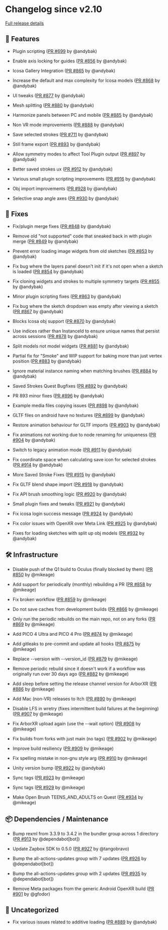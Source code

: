 # Changelog since v2.10

[Full release details](https://github.com/icosa-foundation/open-brush/compare/v2.10...9b14956c577498dd3bf1f10048bbb374b176ae47)

## 🚀 Features

- Plugin scripting ([PR #699](https://github.com/icosa-foundation/open-brush/pull/699) by @andybak)

- Enable axis locking for guides ([PR #856](https://github.com/icosa-foundation/open-brush/pull/856) by @andybak)

- Icosa Gallery Integration ([PR #865](https://github.com/icosa-foundation/open-brush/pull/865) by @andybak)

- Increase the default and max complexity for Icosa models ([PR #868](https://github.com/icosa-foundation/open-brush/pull/868) by @andybak)

- UI tweaks ([PR #877](https://github.com/icosa-foundation/open-brush/pull/877) by @andybak)

- Mesh splitting ([PR #880](https://github.com/icosa-foundation/open-brush/pull/880) by @andybak)

- Harmonize panels between PC and mobile ([PR #885](https://github.com/icosa-foundation/open-brush/pull/885) by @andybak)

- Non VR mode improvements ([PR #888](https://github.com/icosa-foundation/open-brush/pull/888) by @andybak)

- Save selected strokes ([PR #711](https://github.com/icosa-foundation/open-brush/pull/711) by @andybak)

- Still frame export ([PR #893](https://github.com/icosa-foundation/open-brush/pull/893) by @andybak)

- Allow symmetry modes to affect Tool Plugin output ([PR #897](https://github.com/icosa-foundation/open-brush/pull/897) by @andybak)

- Better saved strokes ux ([PR #912](https://github.com/icosa-foundation/open-brush/pull/912) by @andybak)

- Various small plugin scripting improvements ([PR #916](https://github.com/icosa-foundation/open-brush/pull/916) by @andybak)

- Obj import improvements ([PR #928](https://github.com/icosa-foundation/open-brush/pull/928) by @andybak)

- Selective snap angle axes ([PR #930](https://github.com/icosa-foundation/open-brush/pull/930) by @andybak)


## 🐛 Fixes

- Fix/plugin merge fixes ([PR #848](https://github.com/icosa-foundation/open-brush/pull/848) by @andybak)

- Remove old "not supported" code that sneaked back in with plugin merge ([PR #849](https://github.com/icosa-foundation/open-brush/pull/849) by @andybak)

- Prevent error loading image widgets from old sketches ([PR #853](https://github.com/icosa-foundation/open-brush/pull/853) by @andybak)

- Fix bug where the layers panel doesn't init if it's not open when a sketch is loaded ([PR #854](https://github.com/icosa-foundation/open-brush/pull/854) by @andybak)

- Fix cloning widgets and strokes to multiple symmetry targets ([PR #855](https://github.com/icosa-foundation/open-brush/pull/855) by @andybak)

- Minor plugin scripting fixes ([PR #863](https://github.com/icosa-foundation/open-brush/pull/863) by @andybak)

- Fix bug where the sketch dropdown was empty after viewing a sketch ([PR #867](https://github.com/icosa-foundation/open-brush/pull/867) by @andybak)

- Blocks Icosa obj support ([PR #870](https://github.com/icosa-foundation/open-brush/pull/870) by @andybak)

- Use indices rather than InstanceId to ensure unique names that persist across sessions ([PR #878](https://github.com/icosa-foundation/open-brush/pull/878) by @andybak)

- Split models not model widgets ([PR #881](https://github.com/icosa-foundation/open-brush/pull/881) by @andybak)

- Partial fix for "Smoke" and WIP support for baking more than just vertex position ([PR #883](https://github.com/icosa-foundation/open-brush/pull/883) by @andybak)

- Ignore material instance naming when matching brushes ([PR #884](https://github.com/icosa-foundation/open-brush/pull/884) by @andybak)

- Saved Strokes Quest Bugfixes ([PR #892](https://github.com/icosa-foundation/open-brush/pull/892) by @andybak)

- PR 893 minor fixes ([PR #896](https://github.com/icosa-foundation/open-brush/pull/896) by @andybak)

- Example media files copying issues ([PR #898](https://github.com/icosa-foundation/open-brush/pull/898) by @andybak)

- GLTF files on android have no textures ([PR #899](https://github.com/icosa-foundation/open-brush/pull/899) by @andybak)

- Restore animation behaviour for GLTF imports ([PR #903](https://github.com/icosa-foundation/open-brush/pull/903) by @andybak)

- Fix animations not working due to node renaming for uniqueness ([PR #904](https://github.com/icosa-foundation/open-brush/pull/904) by @andybak)

- Switch to legacy animation mode ([PR #911](https://github.com/icosa-foundation/open-brush/pull/911) by @andybak)

- Fix coordinate space when calculating save icon for selected strokes ([PR #914](https://github.com/icosa-foundation/open-brush/pull/914) by @andybak)

- More Saved Stroke Fixes ([PR #915](https://github.com/icosa-foundation/open-brush/pull/915) by @andybak)

- Fix GLTF blend shape import ([PR #918](https://github.com/icosa-foundation/open-brush/pull/918) by @andybak)

- Fix API brush smoothing logic ([PR #920](https://github.com/icosa-foundation/open-brush/pull/920) by @andybak)

- Small plugin fixes and tweaks ([PR #921](https://github.com/icosa-foundation/open-brush/pull/921) by @andybak)

- Fix icosa login success message ([PR #924](https://github.com/icosa-foundation/open-brush/pull/924) by @andybak)

- Fix color issues with OpenXR over Meta Link ([PR #925](https://github.com/icosa-foundation/open-brush/pull/925) by @andybak)

- Fixes for loading sketches with split up obj models  ([PR #932](https://github.com/icosa-foundation/open-brush/pull/932) by @andybak)


## 🛠️ Infrastructure

- Disable push of the Q1 build to Oculus (finally blocked by them) ([PR #850](https://github.com/icosa-foundation/open-brush/pull/850) by @mikeage)

- Add support for periodically (monthly) rebuilding a PR ([PR #858](https://github.com/icosa-foundation/open-brush/pull/858) by @mikeage)

- Fix broken workflow ([PR #859](https://github.com/icosa-foundation/open-brush/pull/859) by @mikeage)

- Do not save caches from development builds ([PR #866](https://github.com/icosa-foundation/open-brush/pull/866) by @mikeage)

- Only run the periodic rebuilds on the main repo, not on any forks ([PR #869](https://github.com/icosa-foundation/open-brush/pull/869) by @mikeage)

- Add PICO 4 Ultra and PICO 4 Pro ([PR #874](https://github.com/icosa-foundation/open-brush/pull/874) by @mikeage)

- Add gitleaks to pre-commit and update all hooks ([PR #875](https://github.com/icosa-foundation/open-brush/pull/875) by @mikeage)

- Replace --version with --version_id ([PR #879](https://github.com/icosa-foundation/open-brush/pull/879) by @mikeage)

- Remove periodic rebuild since it doesn't work if a workflow was originally run over 30 days ago ([PR #882](https://github.com/icosa-foundation/open-brush/pull/882) by @mikeage)

- Add sleep before setting the release channel version for ArborXR ([PR #886](https://github.com/icosa-foundation/open-brush/pull/886) by @mikeage)

- Add Mac (non-VR) releases to Itch ([PR #890](https://github.com/icosa-foundation/open-brush/pull/890) by @mikeage)

- Disable LFS in wretry (fixes intermittent build failures at the beginning) ([PR #907](https://github.com/icosa-foundation/open-brush/pull/907) by @mikeage)

- Fix ArborXR upload again (use the --wait option) ([PR #908](https://github.com/icosa-foundation/open-brush/pull/908) by @mikeage)

- Fix builds from forks with just main (no tags) ([PR #902](https://github.com/icosa-foundation/open-brush/pull/902) by @mikeage)

- Improve build resiliency ([PR #909](https://github.com/icosa-foundation/open-brush/pull/909) by @mikeage)

- Fix spelling mistake in non-gnu style arg ([PR #910](https://github.com/icosa-foundation/open-brush/pull/910) by @mikeage)

- Unity version bump ([PR #922](https://github.com/icosa-foundation/open-brush/pull/922) by @andybak)

- Sync tags ([PR #923](https://github.com/icosa-foundation/open-brush/pull/923) by @mikeage)

- Sync tags ([PR #929](https://github.com/icosa-foundation/open-brush/pull/929) by @mikeage)

- Make Open Brush TEENS_AND_ADULTS on Quest  ([PR #934](https://github.com/icosa-foundation/open-brush/pull/934) by @mikeage)


## 📦 Dependencies / Maintenance

- Bump rexml from 3.3.9 to 3.4.2 in the bundler group across 1 directory ([PR #913](https://github.com/icosa-foundation/open-brush/pull/913) by @dependabot[bot])

- Update Zapbox SDK to 0.5.0 ([PR #927](https://github.com/icosa-foundation/open-brush/pull/927) by @tangobravo)

- Bump the all-actions-updates group with 7 updates ([PR #926](https://github.com/icosa-foundation/open-brush/pull/926) by @dependabot[bot])

- Bump the all-actions-updates group with 2 updates ([PR #935](https://github.com/icosa-foundation/open-brush/pull/935) by @dependabot[bot])

- Remove Meta packages from the generic Android OpenXR build ([PR #901](https://github.com/icosa-foundation/open-brush/pull/901) by @gfodor)


## 💬 Uncategorized

- Fix various issues related to additive loading ([PR #889](https://github.com/icosa-foundation/open-brush/pull/889) by @andybak)





